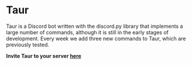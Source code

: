 # Taur


Taur is a Discord bot written with the discord.py library that implements a large number of commands, although it is
still in the early stages of development. Every week we add three new commands to Taur, which are previously tested.

**Invite Taur to your server [here](https://discord.com/oauth2/authorize?client_id=745535486784831509&scope=bot&permissions=268690782)**


